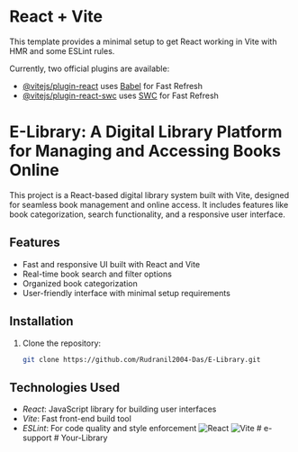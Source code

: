 # React + Vite

This template provides a minimal setup to get React working in Vite with HMR and some ESLint rules.

Currently, two official plugins are available:

- [@vitejs/plugin-react](https://github.com/vitejs/vite-plugin-react/blob/main/packages/plugin-react/README.md) uses [Babel](https://babeljs.io/) for Fast Refresh
- [@vitejs/plugin-react-swc](https://github.com/vitejs/vite-plugin-react-swc) uses [SWC](https://swc.rs/) for Fast Refresh
# E-Library: A Digital Library Platform for Managing and Accessing Books Online

This project is a React-based digital library system built with Vite, designed for seamless book management and online access. It includes features like book categorization, search functionality, and a responsive user interface.
## Features
- Fast and responsive UI built with React and Vite
- Real-time book search and filter options
- Organized book categorization
- User-friendly interface with minimal setup requirements
## Installation

1. Clone the repository:
   ```bash
   git clone https://github.com/Rudranil2004-Das/E-Library.git
## Technologies Used
- *React*: JavaScript library for building user interfaces
- *Vite*: Fast front-end build tool
- *ESLint*: For code quality and style enforcement
![React](https://img.shields.io/badge/React-17.0.2-blue) ![Vite](https://img.shields.io/badge/Vite-2.5.10-green)
#   e - s u p p o r t  
 #   Y o u r - L i b r a r y  
 